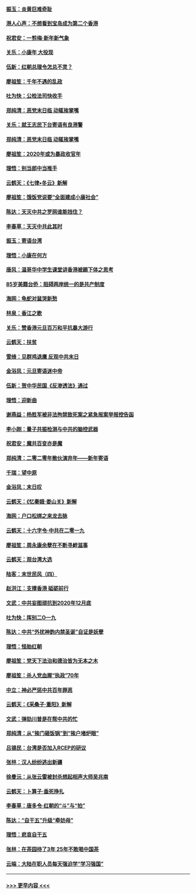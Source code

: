 #### [振玉：炎黄巨难奇耻](../pages/nsc993/n11779632.md?t=01092102) 
#### [港人心声：不想看到宝岛成为第二个香港](../pages/nsc993/n11778817.md?t=01092102) 
#### [祝君安：一剪梅‧新年新气象](../pages/nsc993/n11776340.md?t=01092102) 
#### [关乐：小康年 大役现](../pages/nsc993/n11774213.md?t=01092102) 
#### [伍新：红朝总理令怎总不灵？](../pages/nsc993/n11770813.md?t=01092102) 
#### [廖祖笙：千年不遇的乱政](../pages/nsc993/n11770373.md?t=01092102) 
#### [吐为快：公检法司快收手](../pages/nsc993/n11770359.md?t=01092102) 
#### [郑纯清：恶党末日临 动辄挨掌嘴](../pages/nsc993/n11769912.md?t=01092102) 
#### [关乐：就王志民下台寄语有良港警](../pages/nsc993/n11769903.md?t=01092102) 
#### [郑纯清：恶党末日临 动辄挨掌嘴](../pages/nsc993/n11769356.md?t=01092102) 
#### [廖祖笙：2020年或为暴政收官年](../pages/nsc993/n11768216.md?t=01092102) 
#### [理悟：别当郎中当推手](../pages/nsc993/n11768243.md?t=01092102) 
#### [云鹤天：《七律▪冬云》新解](../pages/nsc993/n11768204.md?t=01092102) 
#### [廖祖笙：饿饭党说要“全面建成小康社会”](../pages/nsc993/n11767482.md?t=01092102) 
#### [陈达：天灭中共之罗网谁能挡住？](../pages/nsc993/n11767465.md?t=01092102) 
#### [李春草：天灭中共此其时](../pages/nsc993/n11767452.md?t=01092102) 
#### [振玉：寄语台湾](../pages/nsc993/n11767432.md?t=01092102) 
#### [理悟：小康在何方](../pages/nsc993/n11767394.md?t=01092102) 
#### [唐风：温哥华中学生课堂讲香港被踢下体之思考](../pages/nsc993/n11766848.md?t=01092102) 
#### [85岁美籍台侨：阻碍两岸统一的是共产制度](../pages/nsc993/n11765043.md?t=01092102) 
#### [海网：龟蛇对鼠哭新愁](../pages/nsc993/n11764895.md?t=01092102) 
#### [林泉：香江之歌](../pages/nsc993/n11764415.md?t=01092102) 
#### [关乐：赞香港元旦百万和平抗暴大游行](../pages/nsc993/n11764382.md?t=01092102) 
#### [云鹤天：扶贫](../pages/nsc993/n11764245.md?t=01092102) 
#### [雪绮：见群鸡退鹰  反观中共末日](../pages/nsc993/n11762112.md?t=01092102) 
#### [金浴凤：元旦寄语迷中帝](../pages/nsc993/n11761788.md?t=01092102) 
#### [伍新：贺中华民国《反渗透法》通过](../pages/nsc993/n11761994.md?t=01092102) 
#### [理悟：迎新曲](../pages/nsc993/n11761152.md?t=01092102) 
#### [谢燕益：杨胜军被非法拘禁致死案之紧急报案举报控告函](../pages/nsc993/n11756134.md?t=01092102) 
#### [李小刚：量子共振检测与中共的脑控武器](../pages/nsc993/n11754518.md?t=01092102) 
#### [祝君安：魔共百变亦是魔](../pages/nsc993/n11754469.md?t=01092102) 
#### [郑纯清：二零二零年散伙演弃年——新年寄语](../pages/nsc993/n11754195.md?t=01092102) 
#### [千瑞：望中原](../pages/nsc993/n11754159.md?t=01092102) 
#### [金浴凤：末日叹](../pages/nsc993/n11752359.md?t=01092102) 
#### [云鹤天：《忆秦娥‧娄山关》新解](../pages/nsc993/n11752348.md?t=01092102) 
#### [海网：户口松绑之来龙去脉](../pages/nsc993/n11752328.md?t=01092102) 
#### [云鹤天：十六字令‧中共在二零一九](../pages/nsc993/n11752305.md?t=01092102) 
#### [廖祖笙：周永康余孽在不断寻衅滋事](../pages/nsc993/n11751013.md?t=01092102) 
#### [云鹤天：观台湾大选](../pages/nsc993/n11751007.md?t=01092102) 
#### [陆客：末世民风（四）](../pages/nsc993/n11749203.md?t=01092102) 
#### [赵洪江：支撑香港 砥砺前行](../pages/nsc993/n11748482.md?t=01092102) 
#### [文武：中共妄图顽抗到2020年12月底](../pages/nsc993/n11748446.md?t=01092102) 
#### [吐为快：挥别二O一九](../pages/nsc993/n11748411.md?t=01092102) 
#### [陈达：中共“外扰神韵内禁圣诞”自证是妖孽](../pages/nsc993/n11748226.md?t=01092102) 
#### [理悟：怪胎红朝](../pages/nsc993/n11748206.md?t=01092102) 
#### [廖祖笙：党天下法治和德治皆为无本之木](../pages/nsc993/n11748135.md?t=01092102) 
#### [廖祖笙：杀人党血腥“执政”70年](../pages/nsc993/n11745144.md?t=01092102) 
#### [中立：神必严惩中共百年罪恶](../pages/nsc993/n11744970.md?t=01092102) 
#### [云鹤天：《采桑子‧重阳》新解](../pages/nsc993/n11744948.md?t=01092102) 
#### [文武：弹劾川普是在帮中共的忙](../pages/nsc993/n11744758.md?t=01092102) 
#### [郑纯清：从“挨门砸饭锅”到“挨户堵炉眼”](../pages/nsc993/n11744745.md?t=01092102) 
#### [吕锡民：台湾是否加入RCEP的研议](../pages/nsc993/n11744701.md?t=01092102) 
#### [张林：汉人纷纷逃出新疆](../pages/nsc993/n11743530.md?t=01092102) 
#### [徐曼沅：从张云雷被封杀想起相声大师吴兆南](../pages/nsc993/n11741816.md?t=01092102) 
#### [云鹤天：卜算子‧垂死挣扎](../pages/nsc993/n11739956.md?t=01092102) 
#### [李春草：唐多令‧红朝的“斗”与“拍”](../pages/nsc993/n11739830.md?t=01092102) 
#### [陈达：“自干五”升级“牵妨母”](../pages/nsc993/n11739724.md?t=01092102) 
#### [理悟：悲哀自干五](../pages/nsc993/n11739547.md?t=01092102) 
#### [张林：在茶园待了3年 25年不敢喝中国茶](../pages/nsc993/n11739240.md?t=01092102) 
#### [云端：大陆在职人员每天强迫学“学习强国”](../pages/nsc993/n11738735.md?t=01092102) 

----
#### [ >>> 更早内容 <<< ](../indexes/nsc993-earlier.md)
